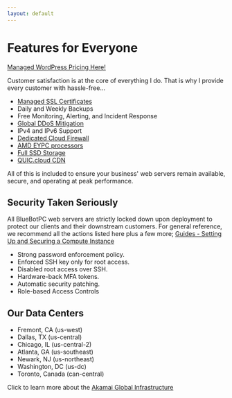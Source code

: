 ```yaml
---
layout: default
---
```

# Features for Everyone

[Managed WordPress Pricing Here!](https://bluebotpc.com/pages/wordpress)

Customer satisfaction is at the core of everything I do. That is why I provide every customer with hassle-free...

- [Managed SSL Certificates](https://letsencrypt.org/)
- Daily and Weekly Backups
- Free Monitoring, Alerting, and Incident Response
- [Global DDoS Mitigation](https://www.linode.com/products/ddos/)
- IPv4 and IPv6 Support
- [Dedicated Cloud Firewall](https://www.linode.com/products/cloud-firewall/)
- [AMD EYPC processors](https://www.amd.com/en/processors/epyc-7003-series)
- [Full SSD Storage](https://www.linode.com/blog/linode/linode-cloud-ssds-double-ram-much-more/)
- [QUIC.cloud CDN](https://www.quic.cloud/quic-cloud-services-and-features/quic-cloud-cdn-service/)

All of this is included to ensure your business' web servers remain available, secure, and operating at peak performance.

## Security Taken Seriously

All BlueBotPC web servers are strictly locked down upon deployment to protect our clients and their downstream customers. For general reference, we recommend all the actions listed here plus a few more; [Guides - Setting Up and Securing a Compute Instance](https://www.linode.com/docs/products/compute/compute-instances/guides/set-up-and-secure/)

- Strong password enforcement policy.
- Enforced SSH key only for root access.
- Disabled root access over SSH.
- Hardware-back MFA tokens.
- Automatic security patching.
- Role-based Access Controls

## Our Data Centers

- Fremont, CA (us-west)
- Dallas, TX (us-central)
- Chicago, IL (us-central-2)
- Atlanta, GA (us-southeast)
- Newark, NJ (us-northeast)
- Washington, DC (us-dc)
- Toronto, Canada (can-central)

Click to learn more about the [Akamai Global Infrastructure](https://www.linode.com/global-infrastructure/)
